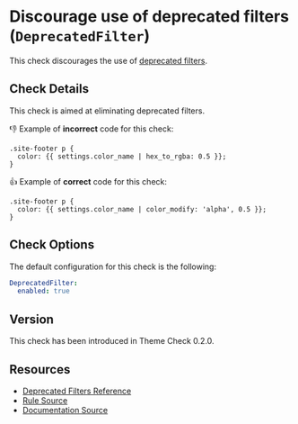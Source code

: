 # Discourage use of deprecated filters (`DeprecatedFilter`)

This check discourages the use of [deprecated filters][deprecated].

## Check Details

This check is aimed at eliminating deprecated filters.

:-1: Example of **incorrect** code for this check:

```liquid
.site-footer p {
  color: {{ settings.color_name | hex_to_rgba: 0.5 }};
}
```

:+1: Example of **correct** code for this check:

```liquid
.site-footer p {
  color: {{ settings.color_name | color_modify: 'alpha', 0.5 }};
}
```

## Check Options

The default configuration for this check is the following:

```yaml
DeprecatedFilter:
  enabled: true
```

## Version

This check has been introduced in Theme Check 0.2.0.

## Resources

- [Deprecated Filters Reference][deprecated]
- [Rule Source][codesource]
- [Documentation Source][docsource]

[deprecated]: https://shopify.dev/docs/themes/liquid/reference/filters/deprecated-filters
[codesource]: /lib/theme_check/checks/deprecated_filter.rb
[docsource]: /docs/checks/deprecated_filter.md
